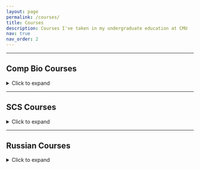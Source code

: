 ```yaml
---
layout: page
permalink: /courses/
title: Courses
description: Courses I've taken in my undergraduate education at CMU
nav: true
nav_order: 2
---
```


---

<!---
## COURSENAME
XX-XXX &nbsp;&#183;&nbsp; ___ 20XX

overall: <i class="fas fa-star"></i> <i class="fas fa-star"></i> <i class="fas fa-star"></i> <i class="fas fa-star"></i> <i class="far fa-star"></i>
&nbsp; &nbsp;
difficulty:
&nbsp; &nbsp;
prof:

Description

&nbsp;
-->

## Comp Bio Courses

<details id="comp-bio">
  <summary>Click to expand</summary>

  **test class**  
  02-xx &nbsp;&#183;&nbsp; Fall 2022  
  Overall: <i class="fas fa-star"></i> <i class="fas fa-star"></i> <i class="fas fa-star"></i> <i class="fas fa-star"></i> <i class="fas fa-star"></i>  
  Difficulty: test  
  Professor: test

  Highly recommend this class!

</details>

---

## SCS Courses

<details id="comp-sci">
  <summary>Click to expand</summary>

- Review 1: This is a review for the Comp sci course.

</details>

---

## Russian Courses

<details id="russian">
  <summary>Click to expand</summary>

  <h1><b>82-192 Elementary Russian II 
  <time datetime="Spring 2023">
  <p>Description_test 1</p>

<br>

  <h1><b>82-391 Advanced Russian I 
  <p>Description_test 2</p>
  
<br>

  <h1><b>82-392 Advanced Russian II 
  <p>Description_test 3</p>  

<br>

  <h1><b>82-394 Russian for Heritage Speakers
  <p>Description_test 2</p>
